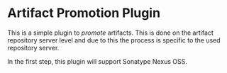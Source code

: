 # Artifact Promotion Plugin

This is a simple plugin to *promote* artifacts. This is done on the artifact repository server level and due to this the process is specific to the used repository server.

In the first step, this plugin will support Sonatype Nexus OSS. 


